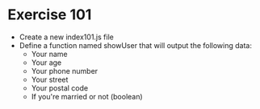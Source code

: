# Exercise 101

- Create a new index101.js file
- Define a function named showUser that will output the following data:
  - Your name
  - Your age
  - Your phone number
  - Your street
  - Your postal code
  - If you're married or not (boolean)
